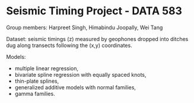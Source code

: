 # Seismic Timing Project - DATA 583

Group members: Harpreet Singh, Himabindu Joopally, Wei Tang

Dataset:  seismic timings (z) measured by geophones dropped into ditches dug along transects following the (x,y) coordinates.

Models: 
- multiple linear regression, 
- bivariate spline regression with equally spaced knots, 
- thin-plate splines, 
- generalized additive models with normal families,
- gamma families. 
         
